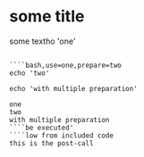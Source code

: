 # some title

some textho 'one'
````

````bash,use=one,prepare=two
echo 'two'
````

````bash,use=two,exec
echo 'with multiple preparation'
````

````output
one
two
with multiple preparation
````be executed'
````low from included code
this is the post-call
```````